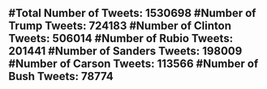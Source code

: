 #Total Number of Tweets: 1530698 
#Number of Trump Tweets: 724183
#Number of Clinton Tweets: 506014
#Number of Rubio Tweets: 201441
#Number of Sanders Tweets: 198009
#Number of Carson Tweets: 113566
#Number of Bush Tweets: 78774
---
